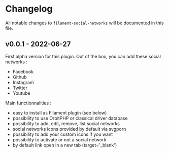 # Changelog

All notable changes to `filament-social-networks` will be documented in this file.

## v0.0.1 - 2022-06-27

First alpha version for this plugin.
Out of the box, you can add these social networks : 

- Facebook
- Github
- Instagram
- Twitter
- Youtube

Main functionnalities : 

- easy to install as Filament plugin (see below)
- possibility to use OrbitPHP or classical driver database
- possibility to add, edit, remove, list social networks
- social networks icons provided by default via svgporn
- possibility to add your custom icons if you want
- possibility to activate or not a social network
- by default link open in a new tab (target='_blank')
